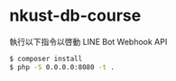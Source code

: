 # nkust-db-course

執行以下指令以啓動 LINE Bot Webhook API

```bash
$ composer install
$ php -S 0.0.0.0:8080 -t .
```